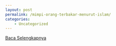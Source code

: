 ```yaml
---
layout: post
permalink: /mimpi-orang-terbakar-menurut-islam/
categories:
    - Uncategorized
---
```


[Baca Selengkapnya](/01)